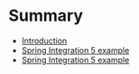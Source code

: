 # Summary

* [Introduction](README.md)
* [Spring Integration 5 example](projects/01.md)
* [Spring Integration 5 example](projects/02.md)
